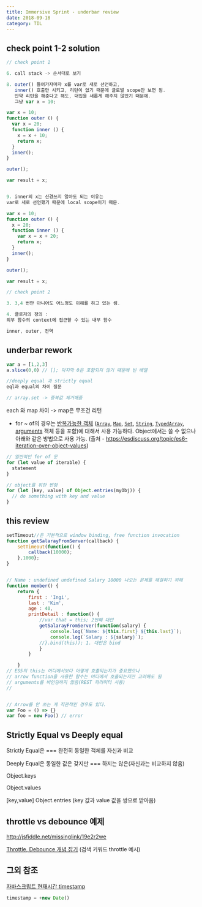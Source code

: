 ```yaml
---
title: Immersive Sprint - underbar review
date: 2018-09-18
category: TIL
---
```


## check point 1-2 solution

```javascript
// check point 1

6. call stack -> 순서대로 보기

8. outer() 들어가자마자 x를 var로 새로 선언하고,
   inner() 호출만 시키고, 리턴이 없기 때문에 글로벌 scope만 보면 됨.
   만약 리턴을 해준다고 해도, 대입을 새롭게 해주지 않았기 때문에.
   그냥 var x = 10;

var x = 10;
function outer () {
  var x = 20;
  function inner () {
    x = x + 10;
    return x;
  }
  inner();
}

outer();

var result = x;


9. inner의 x는 신경쓰지 않아도 되는 이유는
var로 새로 선언했기 때문에 local scope이기 때문.

var x = 10;
function outer () {
  x = 20;
  function inner () {
    var x = x + 20;
    return x;
  }
  inner();
}

outer();

var result = x;

// check point 2

3. 3,4 번만 아니어도 어느정도 이해를 하고 있는 셈.

4. 클로저의 정의 :
외부 함수의 context에 접근할 수 있는 내부 함수

inner, outer, 전역


```

## underbar rework

```javascript
var a = [1,2,3]
a.slice(0,0) // []; 마지막 0은 포함되지 않기 때문에 빈 배열

//deeply equal 과 strictly equal
eql과 equal의 차이 질문

// array.set -> 중복값 제거해줌

```

each 와 map 차이 -> map은 무조건 리턴

- for ~ of의 경우는 [반복가능한 객체](https://developer.mozilla.org/ko/docs/Web/JavaScript/Reference/Iteration_protocols#iterable) ([`Array`](https://developer.mozilla.org/ko/docs/Web/JavaScript/Reference/Global_Objects/Array), [`Map`](https://developer.mozilla.org/ko/docs/Web/JavaScript/Reference/Global_Objects/Map), [`Set`](https://developer.mozilla.org/ko/docs/Web/JavaScript/Reference/Global_Objects/Set), [`String`](https://developer.mozilla.org/ko/docs/Web/JavaScript/Reference/Global_Objects/String), [`TypedArray`](https://developer.mozilla.org/ko/docs/Web/JavaScript/Reference/Global_Objects/TypedArray), [arguments](https://developer.mozilla.org/ko/docs/Web/JavaScript/Reference/Functions/arguments) 객체 등을 포함)에 대해서 사용 가능하다. Object에서는 쓸 수 없으나 아래와 같은 방법으로 사용 가능. (출처 - https://esdiscuss.org/topic/es6-iteration-over-object-values)

```javascript
// 일반적인 for of 문
for (let value of iterable) {
  statement
}

// object를 위한 변형
for (let [key, value] of Object.entries(myObj)) {
  // do something with key and value
}
```

## this review

```javascript
setTimeout//은 기본적으로 window binding, free function invocation
function getSalarayFromServer(callback) {
    setTimeout(function() {
        callback(10000);
    },1000};
}


// Name : undefined undefined Salary 10000 나오는 문제를 해결하기 위해
function member() {
    return {
        first : 'Ingi',
        last : 'Kim',
        age : 40,
        printDetail : function() {
            //var that = this; 2번째 대안
            getSalarayFromServer(function(salary) {
                console.log(`Name: ${this.first} ${this.last}`);
                console.log(`Salary : ${salary}`);
            //}.bind(this)); 1. 대안은 bind
        	}
        }

    }
// ES5의 this는 어디에서보다 어떻게 호출되는지가 중요했으나
// arrow function을 사용한 함수는 어디에서 호출되는지만 고려해도 됨
// arguments를 바인딩하지 않음(REST 파라미터 사용)
//



```

```javascript
// Arrow를 안 쓰는 게 직관적인 경우도 있다.
var Foo = () => {}
var foo = new Foo() // error
```

## Strictly Equal vs Deeply equal

Strictly Equal은 === 완전히 동일한 객체를 자신과 비교

Deeply Equal은 동일한 값은 갖지만 === 하지는 않은(자신과는 비교하지 않음)

Object.keys

Object.values

[key,value] Object.entries (key 값과 value 값을 쌍으로 받아옴)

## throttle vs debounce 예제

http://jsfiddle.net/missinglink/19e2r2we

[Throttle, Debounce 개념 잡기](https://medium.com/@progjh/throttle-debounce-%EA%B0%9C%EB%85%90-%EC%9E%A1%EA%B8%B0-19cea2e85a9f) (검색 키워드 throttle 예시)

## 그외 참조

[자바스크립트 현재시간 timestamp](https://webisfree.com/2017-10-18/%EC%9E%90%EB%B0%94%EC%8A%A4%ED%81%AC%EB%A6%BD%ED%8A%B8-%ED%98%84%EC%9E%AC-%EC%8B%9C%EA%B0%84-timestamp-%EC%96%BB%EB%8A%94-%EB%B0%A9%EB%B2%95)

```javascript
timestamp = +new Date()
```
